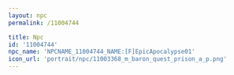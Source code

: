 ```yaml
---
layout: npc
permalink: /11004744

title: Npc
id: '11004744'
npc_name: 'NPCNAME_11004744_NAME:[F]EpicApocalypse01'
icon_url: 'portrait/npc/11003368_m_baron_quest_prison_a_p.png'
---
```

